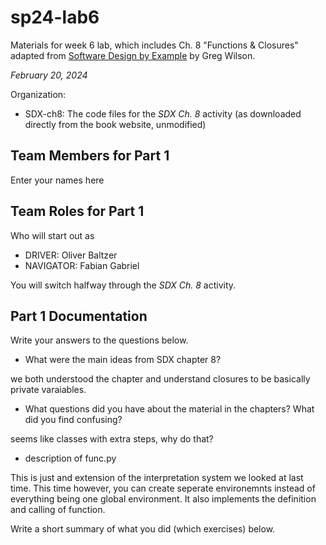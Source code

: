 # sp24-lab6
Materials for week 6 lab, which includes Ch. 8 "Functions & Closures" adapted from [Software Design by Example](https://third-bit.com/sdxpy/) by Greg Wilson.

_February 20, 2024_

Organization:
* SDX-ch8: The code files for the _SDX Ch. 8_ activity (as downloaded directly from the book website, unmodified) 

## Team Members for Part 1
Enter your names here

## Team Roles for Part 1
Who will start out as
* DRIVER: Oliver Baltzer
* NAVIGATOR: Fabian Gabriel

You will switch halfway through the _SDX Ch. 8_ activity.

## Part 1 Documentation

Write your answers to the questions below.

* What were the main ideas from SDX chapter 8?

we both understood the chapter and understand closures to be basically private varaiables.



* What questions did you have about the material in the chapters? What did you find confusing?

seems like classes with extra steps, why do that?


* description of func.py

This is just and extension of the interpretation system we looked at last time. This time however, you can create seperate environemnts instead of everything being one global environment. It also implements the definition and calling of function. 



Write a short summary of what you did (which exercises) below.


